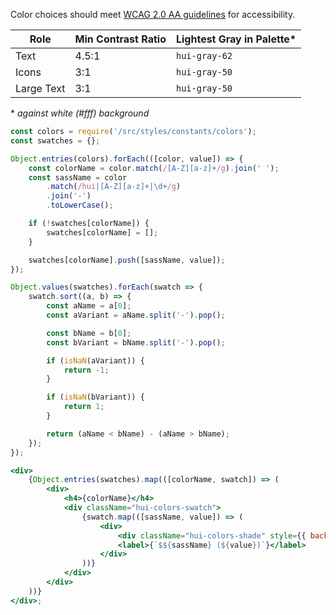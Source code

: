 Color choices should meet [WCAG 2.0 AA guidelines](https://www.w3.org/TR/UNDERSTANDING-WCAG20/visual-audio-contrast-contrast.html) for accessibility.

| Role       | Min Contrast Ratio | Lightest Gray in Palette\* |
| ---------- | ------------------ | -------------------------- |
| Text       | 4.5:1              | `hui-gray-62`              |
| Icons      | 3:1                | `hui-gray-50`              |
| Large Text | 3:1                | `hui-gray-50`              |

\* _against white (#fff) background_

```jsx
const colors = require('/src/styles/constants/colors');
const swatches = {};

Object.entries(colors).forEach(([color, value]) => {
    const colorName = color.match(/[A-Z][a-z]+/g).join(' ');
    const sassName = color
        .match(/hui|[A-Z][a-z]+|\d+/g)
        .join('-')
        .toLowerCase();

    if (!swatches[colorName]) {
        swatches[colorName] = [];
    }

    swatches[colorName].push([sassName, value]);
});

Object.values(swatches).forEach(swatch => {
    swatch.sort((a, b) => {
        const aName = a[0];
        const aVariant = aName.split('-').pop();

        const bName = b[0];
        const bVariant = bName.split('-').pop();

        if (isNaN(aVariant)) {
            return -1;
        }

        if (isNaN(bVariant)) {
            return 1;
        }

        return (aName < bName) - (aName > bName);
    });
});

<div>
    {Object.entries(swatches).map(([colorName, swatch]) => (
        <div>
            <h4>{colorName}</h4>
            <div className="hui-colors-swatch">
                {swatch.map(([sassName, value]) => (
                    <div>
                        <div className="hui-colors-shade" style={{ backgroundColor: value }} />
                        <label>{`$${sassName} (${value})`}</label>
                    </div>
                ))}
            </div>
        </div>
    ))}
</div>;
```
